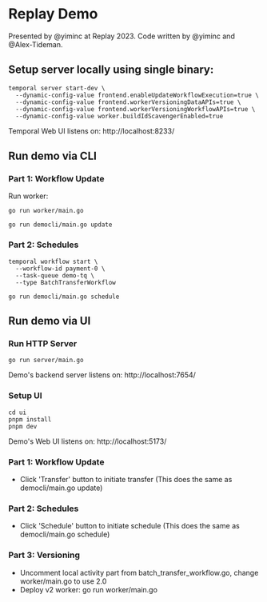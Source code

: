 # Replay Demo

Presented by @yiminc at Replay 2023. Code written by @yiminc and @Alex-Tideman.

## Setup server locally using single binary:
```shell
temporal server start-dev \
  --dynamic-config-value frontend.enableUpdateWorkflowExecution=true \
  --dynamic-config-value frontend.workerVersioningDataAPIs=true \
  --dynamic-config-value frontend.workerVersioningWorkflowAPIs=true \
  --dynamic-config-value worker.buildIdScavengerEnabled=true
```

Temporal Web UI listens on: http://localhost:8233/

## Run demo via CLI

### Part 1: Workflow Update

Run worker:

```shell
go run worker/main.go
```
```shell
go run democli/main.go update
```

### Part 2: Schedules

```shell
temporal workflow start \
  --workflow-id payment-0 \
  --task-queue demo-tq \
  --type BatchTransferWorkflow
```
```shell
go run democli/main.go schedule
```

## Run demo via UI

### Run HTTP Server
```shell
go run server/main.go
```
Demo's backend server listens on: http://localhost:7654/

### Setup UI
```shell
cd ui
pnpm install
pnpm dev
```
Demo's Web UI listens on: http://localhost:5173/

### Part 1: Workflow Update
* Click 'Transfer' button to initiate transfer (This does the same as democli/main.go update)

### Part 2: Schedules
* Click 'Schedule' button to initiate schedule (This does the same as democli/main.go schedule)

### Part 3: Versioning
* Uncomment local activity part from batch_transfer_workflow.go, change worker/main.go to use 2.0
* Deploy v2 worker: go run worker/main.go